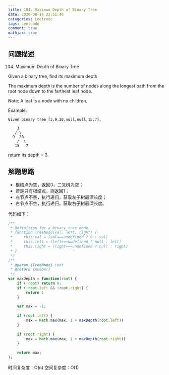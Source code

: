 ```yaml
---
title: 104. Maximum Depth of Binary Tree
date: 2020-08-14 23:51:40
categories: Leetcode
tags: Leetcode
comment: true
mathjax: true
---
```


## 问题描述

104. Maximum Depth of Binary Tree

Given a binary tree, find its maximum depth.

The maximum depth is the number of nodes along the longest path from the root node down to the farthest leaf node.

Note: A leaf is a node with no children.
<!--more-->

Example:

```
Given binary tree [3,9,20,null,null,15,7],

    3
   / \
  9  20
    /  \
   15   7
```
return its depth = 3.

## 解题思路

- 根结点为空，返回0，二叉树为空；
- 若是只有根结点，则返回1；
- 左节点不空，执行递归，获取左子树最深长度；
- 右节点不空，执行递归，获取右子树最深长度。

代码如下：

```javascript
/**
 * Definition for a binary tree node.
 * function TreeNode(val, left, right) {
 *     this.val = (val===undefined ? 0 : val)
 *     this.left = (left===undefined ? null : left)
 *     this.right = (right===undefined ? null : right)
 * }
 */
/**
 * @param {TreeNode} root
 * @return {number}
 */
var maxDepth = function(root) {
    if (!root) return 0;
    if (!root.left && !root.right) {
        return 1
    }
    
    var max = -1;
    
    if (root.left) {
        max = Math.max(max, 1 + maxDepth(root.left))
    }
    
    if (root.right) {
        max = Math.max(max, 1 + maxDepth(root.right))
    }
    
    return max;
};
```
时间复杂度：O(n) 
空间复杂度：O(1)